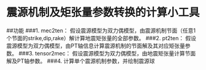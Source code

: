 # 震源机制及矩张量参数转换的计算小工具
##功能
###1. mec2ten： 假设震源模型为双力偶模型，由震源机制节面（任意1个节面的strike,dip,rake）解计算地震矩张量的全部参数。
###2. pt2ten：  假设震源模型为双力偶模型，由PT轴信息计算震源机制的节面解及其对应矩张量参数。
###3. tensor2mec：  假设震源模型为双力偶模型，由地震矩张量计算节面解及PT轴参数。 
###4. 计算单个震源机制参数，并绘制震源球
